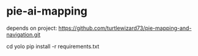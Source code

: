 # pie-ai-mapping

depends on project: https://github.com/turtlewizard73/pie-mapping-and-navigation.git

cd yolo
pip install -r requirements.txt
